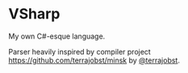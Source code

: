 # VSharp

My own C#-esque language. 

Parser heavily inspired by compiler project https://github.com/terrajobst/minsk by [@terrajobst](https://twitter.com/terrajobst).
